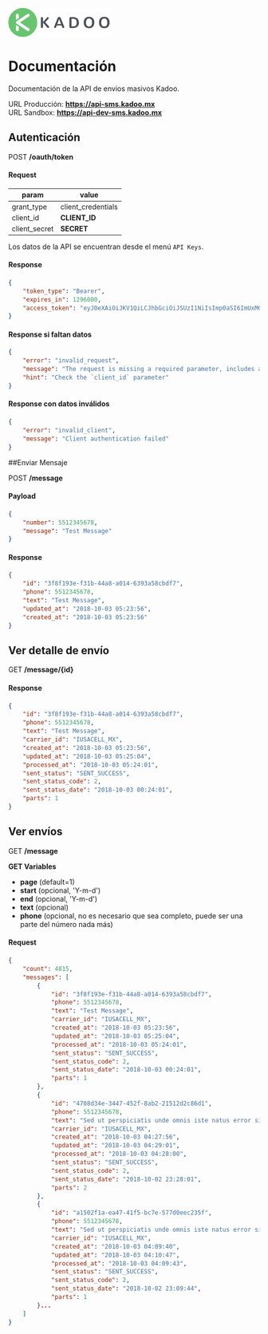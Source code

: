 ![alt text](logo.png)

# Documentación

Documentación de la API de envios masivos Kadoo.

URL Producción: **https://api-sms.kadoo.mx** <br/>
URL Sandbox: **https://api-dev-sms.kadoo.mx**

## Autenticación

POST **/oauth/token**

#### Request

param | value
------------ | -------------
grant_type | client_credentials
client_id | **CLIENT_ID**
client_secret | **SECRET**

Los datos de la API se encuentran desde el menú `API Keys`.


#### Response

```json
{
    "token_type": "Bearer",
    "expires_in": 1296000,
    "access_token": "eyJ0eXAiOiJKV1QiLCJhbGciOiJSUzI1NiIsImp0aSI6ImUxMGI2NTQyYTk2NTFmZGRjODZmN2E0MWM4MjM5ZGZhNjVmMTk1YmE3NDVkNjZhYzkwYjk0YzYzZTBmYjZiNGMzNmFjMzUwNjY4ZTQ0MmYwIn0.eyJhdWQiOiI2IiwianRpIjoiZTEwYjY1NDJhOTY1MWZkZGM4NmY3YTQxYzgyMzlkZmE2NWYxOTViYTc0NWQ2NmFjOTBiOTRjNjNlMGZiNmI0YzM2YWMzNTA2NjhlNDQyZjAiLCJpYXQiOjE1Mzg1NDM5MjMsIm5iZiI6MTUzODU0MzkyMywiZXhwIjoxNTM5ODM5OTIzLCJzdWIiOiIiLCJzY29wZXMiOltdfQ.KgDTFBHLOHcnFjBoN4HoH_8M-ykzi5Uj1hWCT64suocHDm_0QA-y4CQzV5CsTiQnDhm8UBEbtgQPw7rkN9F3KcCOfP-vVcVxuhVit01MBtwRPUOY_Mn6SUtTlJUQfIrtIj7Rky4fUq-uwn-2w9i1GNE6cCvOoyps1t4_DeSDFVhT_PqERHsvAg7AKsR6Tc9IXUIXJpsrJ0-x70T6fy3hBy4SP38JA4hda44i7PGCqnmOsQ87EM0ttSGPkFWzxlnlHfzZZBNoT2LWnhYw2LVxAO7sRA-lKIbx6HLeHllO9vPFtIghZn7EkF8iQmP3VBBdxrqA60YBDdSs_mVr8Zn-ARrvDegFS9vnoZTqNIMyxrnHp41DW-9ghtN3Yv2e9H1-5BgbrjAg005Rdr2lRgKGn_ppqxZeIejLxRr1S9OW90Jxfw_i89I6mc6eRDjJqhzh3z9o8mwKDgw9Nni5EfWtDXmLZoe_W3YV3N5rkk7oQ-Tk7JrJ8akCzvL2qvBKlQwjaN70Rktax6Ua5dao4ha5Dqd2P28qaN2ZDNhTc7FaEGlgrcQn2L516Y2qsFP9XlvdnnXQ5U6BohN59GZeiF_KnSi9Vv8vn5IaEpXys2ykfwQ5UiuI1UXU8asA5n-kJsIruVhBOF-F4PT_aacbwee89dNcYrguXgkGciFR9t-gQKo"
}
```

#### Response si faltan datos

```json
{
    "error": "invalid_request",
    "message": "The request is missing a required parameter, includes an invalid parameter value, includes a parameter more than once, or is otherwise malformed.",
    "hint": "Check the `client_id` parameter"
}
```

#### Response con datos inválidos

````json
{
    "error": "invalid_client",
    "message": "Client authentication failed"
}
````

##Enviar Mensaje

POST **/message**

#### Payload

````json
{
	"number": 5512345678,
	"message": "Test Message"
}
````

#### Response

````json
{
    "id": "3f8f193e-f31b-44a8-a014-6393a58cbdf7",
    "phone": 5512345678,
    "text": "Test Message",
    "updated_at": "2018-10-03 05:23:56",
    "created_at": "2018-10-03 05:23:56"
}
````

## Ver detalle de envío

GET **/message/{id}**

#### Response

````json
{
    "id": "3f8f193e-f31b-44a8-a014-6393a58cbdf7",
    "phone": 5512345678,
    "text": "Test Message",
    "carrier_id": "IUSACELL_MX",
    "created_at": "2018-10-03 05:23:56",
    "updated_at": "2018-10-03 05:25:04",
    "processed_at": "2018-10-03 05:24:01",
    "sent_status": "SENT_SUCCESS",
    "sent_status_code": 2,
    "sent_status_date": "2018-10-03 00:24:01",
    "parts": 1
}
````

## Ver envíos

GET **/message**

**GET Variables**

* **page** (default=1)
* **start** (opcional, 'Y-m-d')
* **end** (opcional, 'Y-m-d')
* **text** (opcional)
* **phone** (opcional, no es necesario que sea completo, puede ser una parte del número nada más)

#### Request

```json
{
    "count": 4815,
    "messages": [
        {
            "id": "3f8f193e-f31b-44a8-a014-6393a58cbdf7",
            "phone": 5512345678,
            "text": "Test Message",
            "carrier_id": "IUSACELL_MX",
            "created_at": "2018-10-03 05:23:56",
            "updated_at": "2018-10-03 05:25:04",
            "processed_at": "2018-10-03 05:24:01",
            "sent_status": "SENT_SUCCESS",
            "sent_status_code": 2,
            "sent_status_date": "2018-10-03 00:24:01",
            "parts": 1
        },
        {
            "id": "4708d34e-3447-452f-8ab2-21512d2c86d1",
            "phone": 5512345678,
            "text": "Sed ut perspiciatis unde omnis iste natus error sit voluptatem accusantium doloremque laudantium, totam rem aperiam, eaque ipsa quae ab illo inventore veritatis et quasi architecto beatae vitae dicta sunt expli",
            "carrier_id": "IUSACELL_MX",
            "created_at": "2018-10-03 04:27:56",
            "updated_at": "2018-10-03 04:29:01",
            "processed_at": "2018-10-03 04:28:00",
            "sent_status": "SENT_SUCCESS",
            "sent_status_code": 2,
            "sent_status_date": "2018-10-02 23:28:01",
            "parts": 2
        },
        {
            "id": "a1502f1a-ea47-41f5-bc7e-577d0eec235f",
            "phone": 5512345678,
            "text": "Sed ut perspiciatis unde omnis iste natus error sit voluptatem accusantium doloremque laudantium, totam rem aperiam, eaque ipsa quae ab illo inventore veritatis et quasi architecto beatae vitae dicta sunt expli",
            "carrier_id": "IUSACELL_MX",
            "created_at": "2018-10-03 04:09:40",
            "updated_at": "2018-10-03 04:10:47",
            "processed_at": "2018-10-03 04:09:43",
            "sent_status": "SENT_SUCCESS",
            "sent_status_code": 2,
            "sent_status_date": "2018-10-02 23:09:44",
            "parts": 1
        }...
    ]
}
```
